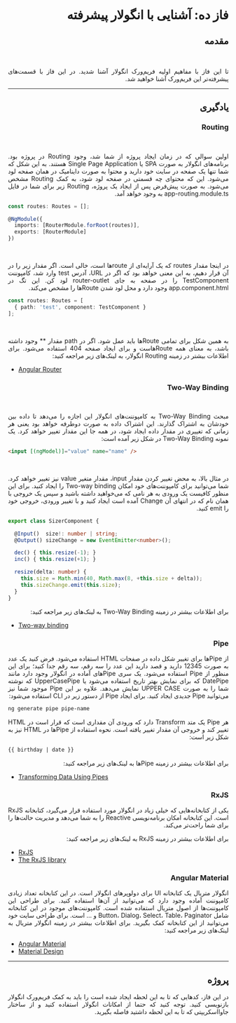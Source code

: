 <div dir="rtl" style="text-align: justify">

# فاز ده: آشنایی با انگولار پیشرفته

## مقدمه
‌<p>
تا این فاز با مفاهیم اولیه فریم‌ورک انگولار آشنا شدید. در این فاز با قسمت‌های پیشرفته‌تر این فریم‌ورک آشنا خواهید شد. 
</p>

---
## یادگیری
### Routing
‌<p>
 اولین سوالی که در زمان ایجاد پروژه از شما شد، وجود Routing در پروژه بود. برنامه‌های انگولار به صورت SPA یا Single Page Application هستند. به این شکل که شما تنها یک صفحه در سایت خود دارید و محتوا به صورت داینامیک در همان صفحه لود می‌شود. این که محتوای چه قسمتی در صفحه لود شود، به کمک Routing مشخص می‌شود. به صورت پیش‌فرض پس از ایجاد یک پروژه، Routing زیر برای شما در فایل app-routing.module.ts به وجود خواهد آمد. 
</p>

<div dir="ltr">

```typescript
const routes: Routes = [];

@NgModule({
  imports: [RouterModule.forRoot(routes)],
  exports: [RouterModule]
})

```
</div>

‌<p> 
در اینجا مقدار routes که یک آرایه‌ای از routeها است، خالی است. اگر مقدار زیر را در آن قرار دهیم، به این معنی خواهد بود که اگر در URL، آدرس test وارد شد، کامپوننت TestComponent را در صفحه به جای router-outlet لود کن. این تگ در app.component.html وجود دارد و محل لود شدن Routeها را مشخص می‌کند.
</p>

<div dir="ltr">

```typescript
const routes: Routes = [
  { path: 'test', component: TestComponent }
];
```
</div>

‌<p> 
 به همین شکل برای تمامی Routeها باید عمل شود. اگر در path مقدار ** وجود داشته باشد، به معنای همه Routeهاست و برای ایجاد صفحه 404 استفاده می‌شود. برای اطلاعات بیشتر در زمینه Routing انگولار، به لینک‌های زیر مراجعه کنید:
</p>

<div dir="ltr">

- [Angular Router](https://angular.io/guide/router)

</div>

### Two-Way Binding


‌<p> 
مبحث Two-Way Binding به کامپوننت‌های انگولار این اجازه را می‌دهد تا داده بین خودشان به اشتراک گذارند. این اشتراک داده به صورت دوطرفه خواهد بود یعنی هر زمانی که تغییری در مقدار داده ایجاد شود، در همه جا این مقدار تغییر خواهد کرد. یک نمونه Two-Way Binding در شکل زیر آمده است:
</p>

<div dir="ltr">

```html
<input [(ngModel)]="value" name="name" />
```

</div>

‌<p> 
در مثال بالا، به محض تغییر کردن مقدار input، مقدار متغیر value نیز تغییر خواهد کرد. شما می‌توانید برای کامپوننت‌های خود امکان Two-way binding را ایجاد کنید. برای این منظور کافیست یک ورودی به هر نامی که می‌خواهید داشته باشید و سپس یک خروجی با همان نام که در انتهای آن Change آمده است ایجاد کنید و با تغییر ورودی، خروجی خود را emit کنید.
</p>

<div dir="ltr">

```typescript
export class SizerComponent {

  @Input()  size!: number | string;
  @Output() sizeChange = new EventEmitter<number>();

  dec() { this.resize(-1); }
  inc() { this.resize(+1); }

  resize(delta: number) {
    this.size = Math.min(40, Math.max(8, +this.size + delta));
    this.sizeChange.emit(this.size);
  }
}
```

</div>

<p> 
برای اطلاعات بیشتر در زمینه Two-Way Binding به لینک‌های زیر مراجعه کنید:
</p>

<div dir="ltr">

- [Two-way binding](https://angular.io/guide/two-way-binding)

</div>

### Pipe

<p>
از Pipeها برای تغییر شکل داده در صفحات HTML استفاده می‌شود. فرض کنید یک عدد به صورت 12345 دارید و قصد دارید این عدد را سه رقم، سه رقم جدا کنید؛ برای این منظور از Pipe استفاده می‌شود. یک سری Pipeهای آماده در انگولار وجود دارد مانند DatePipe که برای نمایش بهتر تاریخ استفاده می‌شود یا UpperCasePipe که نوشته شما را به صورت UPPER CASE نمایش می‌دهد. علاوه بر این Pipe موجود شما نیز می‌توانید Pipe جدیدی ایجاد کنید. برای ایجاد Pipe از دستور زیر در CLI استفاده می‌شود:
</p>

<div dir="ltr">

```bash
ng generate pipe pipe-name
```

</div>

<p>
هر Pipe یک متد Transform دارد که ورودی آن مقداری است که قرار است در HTML تغییر کند و خروجی آن مقدار تغییر یافته است. نحوه استفاده از Pipeها در HTML نیز به شکل زیر است:
</p>

<div dir="ltr">

```html
{{ birthday | date }}
```

</div>

<p> 
برای اطلاعات بیشتر در زمینه Pipeها به لینک‌های زیر مراجعه کنید:
</p>

<div dir="ltr">

- [Transforming Data Using Pipes](https://angular.io/guide/pipes)

</div>

### RxJS

<p>
یکی از کتابخانه‌هایی که خیلی زیاد در انگولار مورد استفاده قرار می‌گیرد، کتابخانه RxJS است. این کتابخانه امکان برنامه‌نویسی Reactive را به شما می‌دهد و مدیریت حالت‌ها را برای شما راحت‌تر می‌کند.
</p>

<p>
برای اطلاعات بیشتر در زمینه RxJS به لینک‌های زیر مراجعه کنید:
</p>

<div dir="ltr">

- [RxJS](https://rxjs.dev/)
- [The RxJS library](https://angular.io/guide/rx-library)

</div>

### Angular Material

<p>
انگولار متریال یک کتابخانه UI برای دولوپرهای انگولار است. در این کتابخانه تعداد زیادی کامپوننت‌ آماده وجود دارد که می‌توانید از آن‌ها استفاده کنید. برای طراحی این کامپوننت‌ها از اصول متریال استفاده شده است. کامپوننت‌های موجود در این کتابخانه شامل Button، Dialog، Select، Table، Paginator و ... است. برای طراحی سایت خود می‌توانید از این کتابخانه کمک بگیرید. برای اطلاعات بیشتر در زمینه انگولار متریال به لینک‌های زیر مراجعه کنید:
</p>

<div dir="ltr">

- [Angular Material](https://material.angular.io/)
- [Material Design](https://material.io/)

</div>

---
## پروژه

در این فاز، کدهایی که تا به این لحظه ایجاد شده است را باید به کمک فریم‌ورک انگولار بازنویسی کنید. توجه کنید که حتما از امکانات انگولار استفاده کنید و از ساختار جاوااسکریپتی که تا به این لحظه داشتید فاصله بگیرید. 

</div>